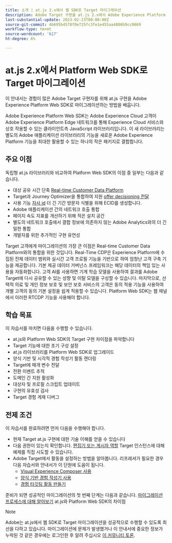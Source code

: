```yaml
---
title: 소개 | at.js 2.x에서 웹 SDK로 Target 마이그레이션
description: Adobe Target 구현을 at.js 2.x에서 Adobe Experience Platform Web SDK로 마이그레이션하는 방법을 알아봅니다. 항목에는 JavaScript 라이브러리 로드, 매개 변수 전송, 렌더링 활동 및 기타 주목할 만한 설명선이 있습니다.
last-substantial-update: 2023-02-23T00:00:00Z
source-git-commit: 4b695b4578f0e725fc3fe1e455aa4886b9cc0669
workflow-type: tm+mt
source-wordcount: '617'
ht-degree: 6%

---
```


# at.js 2.x에서 Platform Web SDK로 Target 마이그레이션

이 안내서는 경험이 많은 Adobe Target 구현자를 위해 at.js 구현을 Adobe Experience Platform Web SDK로 마이그레이션하는 방법을 배웁니다.

Adobe Experience Platform Web SDK는 Adobe Experience Cloud 고객이 Adobe Experience Platform Edge 네트워크를 통해 Experience Cloud 서비스와 상호 작용할 수 있는 클라이언트측 JavaScript 라이브러리입니다. 이 새 라이브러리는 별도의 Adobe 애플리케이션 라이브러리의 기능을 새로운 Adobe Experience Platform 기능을 최대한 활용할 수 있는 하나의 작은 패키지로 결합합니다.

## 주요 이점

독립형 at.js 라이브러리와 비교하여 Platform Web SDK의 이점 중 일부는 다음과 같습니다.

* 대상 공유 시간 단축 [Real-time Customer Data Platform](https://experienceleague.adobe.com/docs/platform-learn/tutorials/experience-cloud/next-hit-personalization.html?lang=ko-KR)
* Target과 Journey Optimizer을 통합하여 지원 [offer decisioning 전달](https://experienceleague.adobe.com/docs/target/using/integrate/ajo/offer-decision.html)
* 사용 기능 [자사 id](https://experienceleague.adobe.com/docs/platform-learn/data-collection/edge-network/generate-first-party-device-ids.html?lang=ko) 더 긴 기간 방문자 식별을 위해 ECID를 생성합니다.
* Adobe 애플리케이션 간의 네트워크 호출 통합
* 페이지 속도 지표를 개선하기 위해 적은 설치 공간
* 별도의 네트워크 호출에서 결합 정보에 의존하지 않는 Adobe Analytics와의 더 긴밀한 통합
* 개발자를 위한 추가적인 구현 유연성

Target 고객에게 마이그레이션의 가장 큰 이점은 Real-time Customer Data Platform와의 통합을 위한 것입니다. Real-Time CDP은 Experience Platform에 수집된 전체 데이터 범위와 실시간 고객 프로필 기능을 기반으로 하여 엄청난 고객 구축 기능을 제공합니다. 기본 제공 데이터 거버넌스 프레임워크는 해당 데이터의 책임 있는 사용을 자동화합니다. 고객 AI를 사용하면 기계 학습 모델을 사용하여 결과를 Adobe Target에 다시 공유할 수 있는 성향 및 이탈 모델을 구성할 수 있습니다. 마지막으로, 선택적 의료 및 개인 정보 보호 및 보안 보호 서비스의 고객은 동의 적용 기능을 사용하여 개별 고객의 동의 기본 설정을 쉽게 적용할 수 있습니다. Platform Web SDK는 웹 채널에서 이러한 RTCDP 기능을 사용해야 합니다.

## 학습 목표

이 자습서를 마치면 다음을 수행할 수 있습니다.

* at.js와 Platform Web SDK의 Target 구현 차이점을 파악합니다
* Target 기능에 대한 초기 구성 설정
* at.js 라이브러리를 Platform Web SDK로 업그레이드
* 양식 기반 및 시각적 경험 작성기 활동 렌더링
* Target에 매개 변수 전달
* 전환 이벤트 추적
* 도메인 간 지원 활성화
* 대상자 및 프로필 스크립트 업데이트
* 구현의 유효성 검사
* Target 경험 게재 디버그


## 전제 조건

이 자습서를 완료하려면 먼저 다음을 수행해야 합니다.

* 현재 Target at.js 구현에 대한 기술 이해를 얻을 수 있습니다
* 다음 권한이 있는지 확인합니다. [편집기 또는 게시자 역할](https://experienceleague.adobe.com/docs/target/using/administer/manage-users/enterprise/properties-overview.html#section_8C425E43E5DD4111BBFC734A2B7ABC80) Target 인스턴스에 대해 예제를 직접 시도할 수 있습니다.
* Adobe Target에서 활동을 설정하는 방법을 알아봅니다. 리프레셔가 필요한 경우 다음 자습서와 안내서가 이 단원에 도움이 됩니다.
   * [Visual Experience Composer 사용](https://experienceleague.adobe.com/docs/target-learn/tutorials/experiences/use-the-visual-experience-composer.html)
   * [양식 기반 경험 작성기 사용](https://experienceleague.adobe.com/docs/target-learn/tutorials/experiences/use-the-form-based-experience-composer.html)
   * [경험 타깃팅 활동 만들기](https://experienceleague.adobe.com/docs/target-learn/tutorials/activities/create-experience-targeting-activities.html)

준비가 되면 성공적인 마이그레이션의 첫 번째 단계는 다음과 같습니다. [마이그레이션 프로세스에 대해 알아보기](migration-overview.md) at.js와 Platform Web SDK의 차이점

>[!NOTE]
>
>Adobe는 at.js에서 웹 SDK로 Target 마이그레이션을 성공적으로 수행할 수 있도록 최선을 다하고 있습니다. 마이그레이션에 문제가 발생했거나 이 안내서에 중요한 정보가 누락된 것 같은 경우에는 로그인한 후 알려 주십시오 [이 커뮤니티 토론](https://experienceleaguecommunities.adobe.com/t5/adobe-experience-platform-data/tutorial-discussion-migrate-target-from-at-js-to-web-sdk/m-p/575587#M463).